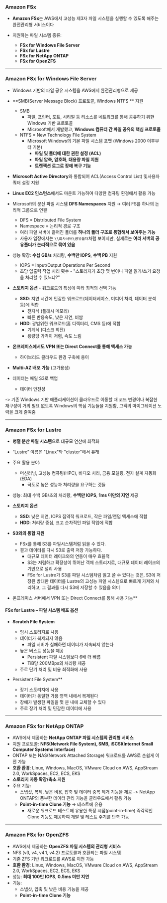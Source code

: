 ### Amazon FSx

- **Amazon FSx**는 AWS에서 고성능 제3자 파일 시스템을 실행할 수 있도록 해주는 완전관리형 서비스이다
    
- 지원하는 파일 시스템 종류:
    - **FSx for Windows File Server**
    - **FSx for Lustre**
    - **FSx for NetApp ONTAP**
    - **FSx for OpenZFS**
        

---

### Amazon FSx for Windows File Server

- Windows 기반의 파일 공유 시스템을 AWS에서 완전관리형으로 제공
- **SMB(Server Message Block) 프로토콜, Windows NTFS ** 지원
	- SMB
		- 파일, 프린터, 포트, 시리얼 등 리소스를 네트워크를 통해 공유하기 위한 Windows 기반 프로토콜
		- Microsoft에서 개발했고, **Windows 컴퓨터 간 파일 공유의 핵심 프로토콜**
	- NTFS = New Technology File System
		- Microsoft Windows의 기본 파일 시스템 포맷 (Windows 2000 이후부터 기본)
			- **파일 및 폴더에 대한 권한 설정 (ACL)**
		    - **파일 압축, 암호화, 대용량 파일 지원**
		    - **트랜잭션 로그로 장애 복구 기능**
- **Microsoft Active Directory**와 통합되어 ACL(Access Control List) 및사용자 쿼터 설정 지원
- **Linux EC2 인스턴스**에서도 마운트 가능하여 다양한 컴퓨팅 환경에서 활용 가능
- Microsoft의 분산 파일 시스템 **DFS Namespaces** 지원 → 여러 FS를 하나의 논리적 그룹으로 연결
	- DFS = Distributed File System
	- Namespace = 논리적 경로 구조
	- 여러 파일 서버에 흩어진 폴더를 **하나의 폴더 구조로 통합해서 보여주는 기능**
	- 사용자 입장에서는 `\\회사서버\공유폴더`처럼 보이지만, 실제로는 **여러 서버의 공유폴더가 논리적으로 묶여 있음**
- 성능 확장: **수십 GB/s** 처리량, **수백만 IOPS**, **수백 PB** 지원
	- IOPS = Input/Output Operations Per Second
	- 초당 입출력 작업 처리 횟수 - "스토리지가 초당 몇 번이나 파일 읽기/쓰기 요청을 처리할 수 있느냐?"
    
- **스토리지 옵션** - 워크로드의 특성에 따라 최적의 선택 가능
    - **SSD**: 지연 시간에 민감한 워크로드(데이터베이스, 미디어 처리, 데이터 분석 등)에 적합
	    - 전자식 (플래시 메모리)
	    - 빠른 반응속도, 낮은 지연, 비쌈
    - **HDD**: 광범위한 워크로드(홈 디렉터리, CMS 등)에 적합
	    - 기계식 (디스크 회전)
	    - 용량당 가격이 저렴, 속도 느림
        
- **온프레미스에서도 VPN 또는 Direct Connect를 통해 액세스 가능**
	- 하이브리드 클라우드 환경 구축에 용이
- **Multi-AZ 배포 가능** (고가용성)
- 데이터는 매일 S3로 백업
	- 데이터 안전성

-> 기존 Windows 기반 애플리케이션이 클라우드로 이동할 때 코드 변경이나 복잡한 재구성이 거의 필요 없도록 Windows의 핵심 기능들을 지원함, 고객의 마이그레이션 노력을 크게 줄여줌
    
---

### Amazon FSx for Lustre

- **병렬 분산 파일 시스템**으로 대규모 연산에 최적화
- “Lustre” 이름은 "Linux"와 "cluster"에서 유래
- 주요 활용 분야:
    - 머신러닝, 고성능 컴퓨팅(HPC), 비디오 처리, 금융 모델링, 전자 설계 자동화(EDA)
	    - 극도로 높은 성능과 처리량을 요구하는 것들
- 성능: 최대 수백 GB/초의 처리량, **수백만 IOPS**, **1ms 미만의 지연** 제공
    
- **스토리지 옵션**
    - **SSD**: 낮은 지연, IOPS 집약적 워크로드, 작은 파일/랜덤 액세스에 적합
    - **HDD**: 처리량 중심, 크고 순차적인 파일 작업에 적합
        
- **S3와의 통합 지원**
    - FSx를 통해 S3를 파일시스템처럼 읽을 수 있다.
    - 결과 데이터를 다시 S3로 출력 저장 가능하다.
	    - 대규모 데이터 레이크와의 연동이 매우 효율적
	    - S3는 저렴하고 확장성이 뛰어난 객체 스토리지로, 대규모 데이터 레이크의 기반으로 널리 사용
	    - FSx for Lustre가 S3를 파일 시스템처럼 읽고 쓸 수 있다는 것은, S3에 저장된 방대한 데이터를 Lustre의 고성능 파일 시스템으로 빠르게 가져와 처리하고, 그 결과를 다시 S3에 저장할 수 있음을 의미
        
- 온프레미스 서버에서 VPN 또는 Direct Connect를 통해 사용 가능**

#### FSx for Lustre – 파일 시스템 배포 옵션

- **Scratch File System**
    - 임시 스토리지로 사용
    - 데이터가 복제되지 않음
	    - 파일 서버가 실패하면 데이터가 지속되지 않는다
    - 높은 버스트 성능을 제공
	    - Persistent 파일 시스템보다 6배 더 빠름
	    - TiB당 200MBps의 처리량 제공
    - 주로 단기 처리 및 비용 최적화에 사용
        
- Persistent File System**
    - 장기 스토리지에 사용
    - 데이터가 동일한 가용 영역 내에서 복제된다
    - 장애가 발생한 파일을 몇 분 내에 교체할 수 있다
    - 주로 장기 처리 및 민감한 데이터에 사용

---

### Amazon FSx for NetApp ONTAP

- AWS에서 제공하는 **NetApp ONTAP 파일 시스템의 관리형 서비스**
- 지원 프로토콜: **NFS(Network File System), SMB, iSCSI(Internet Small Computer Systems Interface)**
- ONTAP 또는 NAS(Network Attached Storage) 워크로드를 AWS로 손쉽게 이전 가능
- **호환 환경**: Linux, Windows, MacOS, VMware Cloud on AWS, AppStream 2.0, WorkSpaces, EC2, ECS, EKS
- **스토리지 자동 확장/축소 지원**
- 주요 기능:
    - 스냅샷, 복제, 낮은 비용, 압축 및 데이터 중복 제거 기능을 제공 -> NetApp ONTAP의 풍부한 데이터 관리 기능을 클라우드에서 활용 가능
    - **Point-in-time Clone 기능** → 테스트에 유용
	    - 새로운 워크로드 테스트에 유용한 특정 시점(point-in-time) 즉각적인 Clone 기능도 제공하여 개발 및 테스트 주기를 단축 가능

---

### Amazon FSx for OpenZFS

- AWS에서 제공하는 **OpenZFS 파일 시스템의 관리형 서비스**
- NFS (v3, v4, v4.1, v4.2) 프로토콜과 호환되는 파일 시스템
- 기존 ZFS 기반 워크로드를 AWS로 이전 가능
- **호환 환경**: Linux, Windows, MacOS, VMware Cloud on AWS, AppStream 2.0, WorkSpaces, EC2, ECS, EKS
- 성능: **최대 100만 IOPS**, **0.5ms 미만 지연**
- 기능:
    - 스냅샷, 압축 및 낮은 비용 기능을 제공
    - **Point-in-time Clone 기능** 

